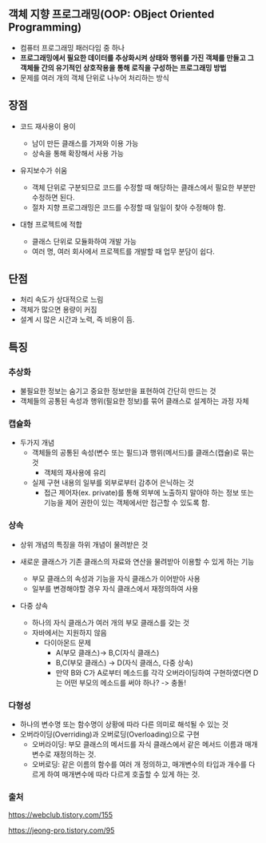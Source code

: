 ## 객체 지향 프로그래밍(OOP: OBject Oriented Programming)

- 컴퓨터 프로그래밍 패러다임 중 하나
- **프로그래밍에서 필요한 데이터를 추상화시켜 상태와 행위를 가진 객체를 만들고 그 객체들 간의 유기적인 상호작용을 통해 로직을 구성하는 프로그래밍 방법**
- 문제를 여러 개의 객체 단위로 나누어 처리하는 방식



## 장점

- 코드 재사용이 용이
  - 남이 만든 클래스를 가져와 이용 가능
  - 상속을 통해 확장해서 사용 가능
- 유지보수가 쉬움
  - 객체 단위로 구분되므로 코드를 수정할 때 해당하는 클래스에서 필요한 부분만 수정하면 된다.
  - 절차 지향 프로그래밍은 코드를 수정할 때 일일이 찾아 수정해야 함.

- 대형 프로젝트에 적합
  - 클래스 단위로 모듈화하여 개발 가능
  - 여러 명, 여러 회사에서 프로젝트를 개발할 때 업무 분담이 쉽다.



## 단점

- 처리 속도가 상대적으로 느림
- 객체가 많으면 용량이 커짐
- 설계 시 많은 시간과 노력, 즉 비용이 듬.



## 특징

### 추상화

- 불필요한 정보는 숨기고 중요한 정보만을 표현하여 간단히 만드는 것
- 객체들의 공통된 속성과 행위(필요한 정보)를 묶어 클래스로 설계하는 과정 자체

### 캡슐화

- 두가지 개념
  - 객체들의 공통된 속성(변수 또는 필드)과 행위(메서드)를 클래스(캡슐)로 묶는 것
    - 객체의 재사용에 유리
  - 실제 구현 내용의 일부를 외부로부터 감추어 은닉하는 것
    - 접근 제어자(ex. private)를 통해 외부에 노출하지 말아야 하는 정보 또는 기능을 제어 권한이 있는 객체에서만 접근할 수 있도록 함. 

### 상속

- 상위 개념의 특징을 하위 개념이 물려받은 것

- 새로운 클래스가 기존 클래스의 자료와 연산을 물려받아 이용할 수 있게 하는 기능
  - 부모 클래스의 속성과 기능을 자식 클래스가 이어받아 사용
  - 일부를 변경해야할 경우 자식 클래스에서 재정의하여 사용 
- 다중 상속
  - 하나의 자식 클래스가 여러 개의 부모 클래스를 갖는 것
  - 자바에서는 지원하지 않음
    - 다이아몬드 문제
      - A(부모 클래스)-> B,C(자식 클래스)
      - B,C(부모 클래스) -> D(자식 클래스, 다중 상속)
      - 만약 B와 C가 A로부터 메소드를 각각 오버라이딩하여 구현하였다면 D는 어떤 부모의 메소드를 써야 하나? -> 충돌!

### 다형성

- 하나의 변수명 또는 함수명이 상황에 따라 다른 의미로 해석될 수 있는 것
- 오버라이딩(Overriding)과 오버로딩(Overloading)으로 구현
  - 오버라이딩: 부모 클래스의 메서드를 자식 클래스에서 같은 메서드 이름과 매개변수로 재정의하는 것.
  - 오버로딩: 같은 이름의 함수를 여러 개 정의하고, 매개변수의 타입과 개수를 다르게 하여 매개변수에 따라 다르게 호출할 수 있게 하는 것.



### 출처

https://webclub.tistory.com/155

https://jeong-pro.tistory.com/95


